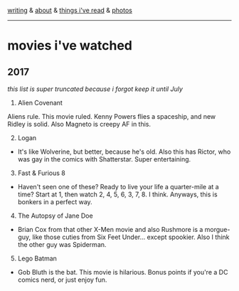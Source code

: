 [writing](index.md) & [about](about.md) & [things i've read](books.md) & [photos](http://vsco.co/brookshelley/images/1)

---

# movies i've watched

## 2017

_this list is super truncated because i forgot keep it until July_

1. Alien Covenant

  Aliens rule. This movie ruled. Kenny Powers flies a spaceship, and new Ridley is solid. Also Magneto is creepy AF in this.

2. Logan
  - It's like Wolverine, but better, because he's old. Also this has Rictor, who was gay in the comics with Shatterstar. Super entertaining.

3. Fast & Furious 8
  - Haven't seen one of these? Ready to live your life a quarter-mile at a time? Start at 1, then watch 2, 4, 5, 6, 3, 7, 8. I think. Anyways, this is bonkers in a perfect way.

4. The Autopsy of Jane Doe
  - Brian Cox from that other X-Men movie and also Rushmore is a morgue-guy, like those cuties from Six Feet Under... except spookier. Also I think the other guy was Spiderman.

5. Lego Batman
  - Gob Bluth is the bat. This movie is hilarious. Bonus points if you're a DC comics nerd, or just enjoy fun.

